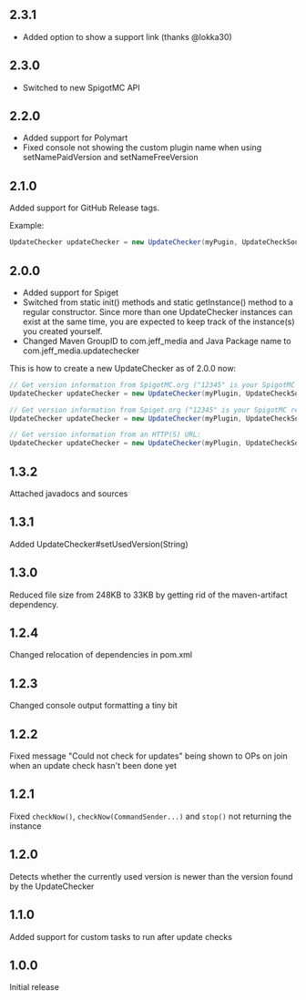 ## 2.3.1
- Added option to show a support link (thanks @lokka30)

## 2.3.0
- Switched to new SpigotMC API

## 2.2.0
- Added support for Polymart 
- Fixed console not showing the custom plugin name when using setNamePaidVersion and setNameFreeVersion

## 2.1.0

Added support for GitHub Release tags.

Example:

```java
UpdateChecker updateChecker = new UpdateChecker(myPugin, UpdateCheckSource.GITHUB_RELEASE_TAG, "JEFF-Media-GbR/ChestSort");
```

## 2.0.0
- Added support for Spiget
- Switched from static init() methods and static getInstance() method to a regular constructor. Since more than one UpdateChecker instances can exist at the same time, you are expected to keep track of the instance(s) you created yourself.
- Changed Maven GroupID to com.jeff_media and Java Package name to com.jeff_media.updatechecker

This is how to create a new UpdateChecker as of 2.0.0 now:
```java
// Get version information from SpigotMC.org ("12345" is your SpigotMC resource ID):
UpdateChecker updateChecker = new UpdateChecker(myPlugin, UpdateCheckSource.SPIGOT, "12345");

// Get version information from Spiget.org ("12345" is your SpigotMC resource ID):
UpdateChecker updateChecker = new UpdateChecker(myPlugin, UpdateCheckSource.SPIGET, "12345");

// Get version information from an HTTP(S) URL:
UpdateChecker updateChecker = new UpdateChecker(myPlugin, UpdateCheckSource.SPIGOT, "https://api.jeff-media.com/chestsort/latest-version.txt");
```

## 1.3.2

Attached javadocs and sources

## 1.3.1

Added UpdateChecker#setUsedVersion(String)

## 1.3.0

Reduced file size from 248KB to 33KB by getting rid of the maven-artifact dependency.

## 1.2.4

Changed relocation of dependencies in pom.xml

## 1.2.3

Changed console output formatting a tiny bit

## 1.2.2

Fixed message "Could not check for updates" being shown to OPs on join when an update check hasn't been done yet

## 1.2.1

Fixed `checkNow()`, `checkNow(CommandSender...)` and `stop()` not returning the instance

## 1.2.0

Detects whether the currently used version is newer than the version found by the UpdateChecker

## 1.1.0

Added support for custom tasks to run after update checks

## 1.0.0

Initial release